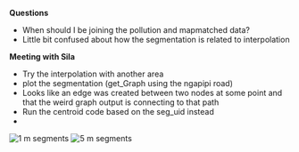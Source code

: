 **Questions**
- When should I be joining the pollution and mapmatched data?
- Little bit confused about how the segmentation is related to interpolation

**Meeting with Sila**
- Try the interpolation with another area
- plot the segmentation (get_Graph using the ngapipi road)
- Looks like an edge was created between two nodes at some point and that the weird graph output is connecting to that path
- Run the centroid code based on the seg_uid instead
- 
![1 m segments](https://github.com/user-attachments/assets/47fb4bc1-b279-4cf9-98f8-1729e1ec7138) ![5 m segments](https://github.com/user-attachments/assets/d7da4c45-7ab5-4c76-af87-4eae0f6e1acb)

